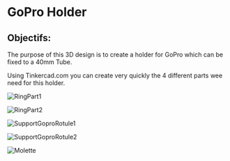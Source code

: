 # GoPro Holder
## Objectifs:
The purpose of this 3D design is to create a holder for GoPro which can be fixed to a 40mm Tube.

Using Tinkercad.com you can create very quickly the 4 different parts wee need for this holder.

![RingPart1](/images/RingPart1.png)

![RingPart2](/images/RingPart2.png)

![SupportGoproRotule1](/images/supportGoproRotule1.png)

![SupportGoproRotule2](/images/supportGoproRotule2.png)

![Molette](/images/molette.png)